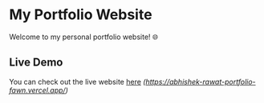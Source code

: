 # My Portfolio Website

Welcome to my personal portfolio website! 🌐


## Live Demo

You can check out the live website [here](#) *(https://abhishek-rawat-portfolio-fawn.vercel.app/)*


